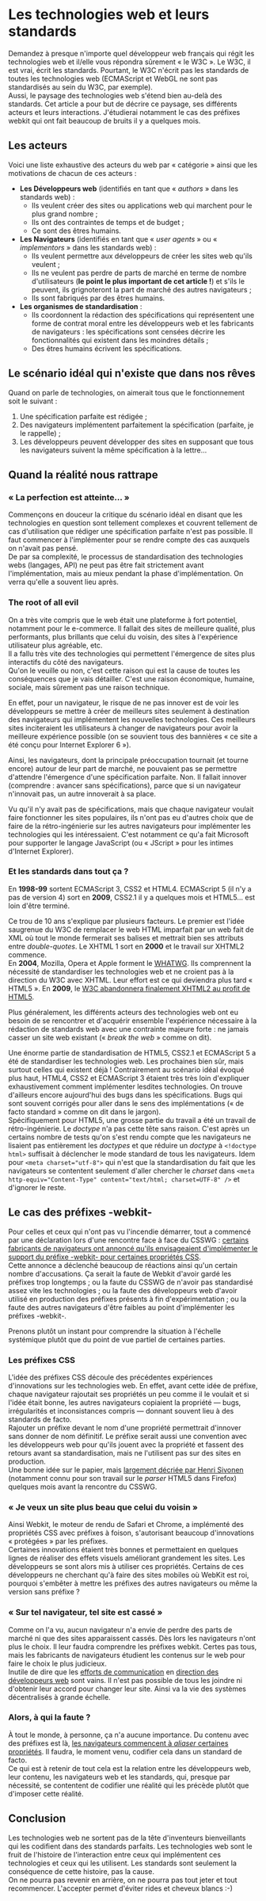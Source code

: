 # Les technologies web et leurs standards

Demandez à presque n'importe quel développeur web français qui régit les technologies web et il/elle vous répondra sûrement « le W3C ». Le W3C, il est vrai, écrit les standards. Pourtant, le W3C n'écrit pas les standards de toutes les technologies web (ECMAScript et WebGL ne sont pas standardisés au sein du W3C, par exemple).  
Aussi, le paysage des technologies web s'étend bien au-delà des standards. Cet article a pour but de décrire ce paysage, ses différents acteurs et leurs interactions. J'étudierai notamment le cas des préfixes webkit qui ont fait beaucoup de bruits il y a quelques mois.

## Les acteurs

Voici une liste exhaustive des acteurs du web par « catégorie » ainsi que les motivations de chacun de ces acteurs :

- **Les Développeurs web** (identifiés en tant que « *authors* » dans les standards web) :
	- Ils veulent créer des sites ou applications web qui marchent pour le plus grand nombre ;
	- Ils ont des contraintes de temps et de budget ;
	- Ce sont des êtres humains.
- **Les Navigateurs** (identifiés en tant que « *user agents* » ou « *implementors* » dans les standards web) :
	- Ils veulent permettre aux développeurs de créer les sites web qu'ils veulent ;
	- Ils ne veulent pas perdre de parts de marché en terme de nombre d'utilisateurs (**le point le plus important de cet article !**) et s'ils le peuvent, ils grignoteront la part de marché des autres navigateurs ;
	- Ils sont fabriqués par des êtres humains.
- **Les organismes de standardisation** :
	- Ils coordonnent la rédaction des spécifications qui représentent une forme de contrat moral entre les développeurs web et les fabricants de navigateurs : les spécifications sont censées décrire les fonctionnalités qui existent dans les moindres détails ;
	- Des êtres humains écrivent les spécifications.

## Le scénario idéal qui n'existe que dans nos rêves

Quand on parle de technologies, on aimerait tous que le fonctionnement soit le suivant :

1. Une spécification parfaite est rédigée ;
2. Des navigateurs implémentent parfaitement la spécification (parfaite, je le rappelle) ;
3. Les développeurs peuvent développer des sites en supposant que tous les navigateurs suivent la même spécification à la lettre...

## Quand la réalité nous rattrape

### « La perfection est atteinte... »

Commençons en douceur la critique du scénario idéal en disant que les technologies en question sont tellement complexes et couvrent tellement de cas d'utilisation que rédiger une spécification parfaite n'est pas possible. Il faut commencer à l'implémenter pour se rendre compte des cas auxquels on n'avait pas pensé.  
De par sa complexité, le processus de standardisation des technologies webs (langages, API) ne peut pas être fait strictement avant l'implémentation, mais au mieux pendant la phase d'implémentation. On verra qu'elle a souvent lieu après.

### The root of all evil

On a très vite compris que le web était une plateforme à fort potentiel, notamment pour le e-commerce. Il fallait des sites de meilleure qualité, plus performants, plus brillants que celui du voisin, des sites à l'expérience utilisateur plus agréable, etc.  
Il a fallu très vite des technologies qui permettent l'émergence de sites plus interactifs du côté des navigateurs.  
Qu'on le veuille ou non, c'est cette raison qui est la cause de toutes les conséquences que je vais détailler. C'est une raison économique, humaine, sociale, mais sûrement pas une raison technique.

En effet, pour un navigateur, le risque de ne pas innover est de voir les développeurs se mettre à créer de meilleurs sites seulement à destination des navigateurs qui implémentent les nouvelles technologies. Ces meilleurs sites inciteraient les utilisateurs à changer de navigateurs pour avoir la meilleure expérience possible (on se souvient tous des bannières « ce site a été conçu pour Internet Explorer 6 »).

Ainsi, les navigateurs, dont la principale préoccupation tournait (et tourne encore) autour de leur part de marché, ne pouvaient pas se permettre d'attendre l'émergence d'une spécification parfaite. Non. Il fallait innover (comprendre : avancer sans spécifications), parce que si un navigateur n'innovait pas, un autre innoverait à sa place.

Vu qu'il n'y avait pas de spécifications, mais que chaque navigateur voulait faire fonctionner les sites populaires, ils n'ont pas eu d'autres choix que de faire de la rétro-ingénierie sur les autres navigateurs pour implémenter les technologies qui les intéressaient. C'est notamment ce qu'a fait Microsoft pour supporter le langage JavaScript (ou « JScript » pour les intimes d'Internet Explorer).

### Et les standards dans tout ça ?

En **1998-99** sortent ECMAScript 3, CSS2 et HTML4. ECMAScript 5 (il n'y a pas de version 4) sort en **2009**, CSS2.1 il y a quelques mois et HTML5... est loin d'être terminé.

Ce trou de 10 ans s'explique par plusieurs facteurs. Le premier est l'idée saugrenue du W3C de remplacer le web HTML imparfait par un web fait de XML où tout le monde fermerait ses balises et mettrait bien ses attributs entre *double-quotes*. Le XHTML 1 sort en **2000** et le travail sur XHTML2 commence.  
En **2004**, Mozilla, Opera et Apple forment le [WHATWG](http://wiki.whatwg.org/wiki/FAQ#What_is_the_WHATWG.3F). Ils comprennent la nécessité de standardiser les technologies web et ne croient pas à la direction du W3C avec XHTML. Leur effort est ce qui deviendra plus tard « HTML5 ». En **2009**, le [W3C abandonnera finalement XHTML2 au profit de HTML5](http://www.w3.org/News/2009.html#entry-6601).

Plus généralement, les différents acteurs des technologies web ont eu besoin de se rencontrer et d'acquérir ensemble l'expérience nécessaire à la rédaction de standards web avec une contrainte majeure forte : ne jamais casser un site web existant (« *break the web* » comme on dit).

Une énorme partie de standardisation de HTML5, CSS2.1 et ECMAScript 5 a été de standardiser les technologies web. Les prochaines bien sûr, mais surtout celles qui existent déjà ! Contrairement au scénario idéal évoqué plus haut, HTML4, CSS2 et ECMAScript 3 étaient très très loin d'expliquer exhaustivement comment implémenter lesdites technologies. On trouve d'ailleurs encore aujourd'hui des bugs dans les spécifications. Bugs qui sont souvent corrigés pour aller dans le sens des implémentations (« de facto standard » comme on dit dans le jargon).  
Spécifiquement pour HTML5, une grosse partie du travail a été un travail de rétro-ingénierie. Le *doctype* n'a pas cette tête sans raison. C'est après un certains nombre de tests qu'on s'est rendu compte que les navigateurs ne lisaient pas entièrement les *doctypes* et que réduire un *doctype* à `<!doctype html>` suffisait à déclencher le mode standard de tous les navigateurs. Idem pour `<meta charset="utf-8">` qui n'est que la standardisation du fait que les navigateurs se contentent seulement d'aller chercher le *charset* dans `<meta http-equiv="Content-Type" content="text/html; charset=UTF-8" />` et d'ignorer le reste.

## Le cas des préfixes -webkit-

Pour celles et ceux qui n'ont pas vu l'incendie démarrer, tout a commencé par une déclaration lors d'une rencontre face à face du CSSWG : [certains fabricants de navigateurs ont annoncé qu'ils envisageaient d'implémenter le support du préfixe -webkit- pour certaines propriétés CSS](http://lists.w3.org/Archives/Public/www-style/2012Feb/0313.html).  
Cette annonce a déclenché beaucoup de réactions ainsi qu'un certain nombre d'accusations. Ça serait la faute de Webkit d'avoir gardé les préfixes trop longtemps ; ou la faute du CSSWG de n'avoir pas standardisé assez vite les technologies ; ou la faute des développeurs web d'avoir utilisé en production des préfixes présents à fin d'expérimentation ; ou la faute des autres navigateurs d'être faibles au point d'implémenter les préfixes -webkit-.

Prenons plutôt un instant pour comprendre la situation à l'échelle systémique plutôt que du point de vue partiel de certaines parties.

### Les préfixes CSS

L'idée des préfixes CSS découle des précédentes expériences d'innovations sur les technologies web. En effet, avant cette idée de préfixe, chaque navigateur rajoutait ses propriétés un peu comme il le voulait et si l'idée était bonne, les autres navigateurs copiaient la propriété — bugs, irrégularités et inconsistances compris — donnant souvent lieu à des standards de facto.  
Rajouter un préfixe devant le nom d'une propriété permettrait d'innover sans donner de nom définitif. Le préfixe serait aussi une convention avec les développeurs web pour qu'ils jouent avec la propriété et fassent des retours avant sa standardisation, mais ne l'utilisent pas sur des sites en production.  
Une bonne idée sur le papier, mais [largement décriée par Henri Sivonen](http://hsivonen.iki.fi/vendor-prefixes/) (notamment connu pour son travail sur le *parser* HTML5 dans Firefox) quelques mois avant la rencontre du CSSWG.

### « Je veux un site plus beau que celui du voisin »

Ainsi Webkit, le moteur de rendu de Safari et Chrome, a implémenté des propriétés CSS avec préfixes à foison, s'autorisant beaucoup d'innovations « protégées » par les préfixes.  
Certaines innovations étaient très bonnes et permettaient en quelques lignes de réaliser des effets visuels améliorant grandement les sites. Les développeurs se sont alors mis à utiliser ces propriétés. Certains de ces développeurs ne cherchant qu'à faire des sites mobiles où WebKit est roi, pourquoi s'embêter à mettre les préfixes des autres navigateurs ou même la version sans préfixe ?

### « Sur tel navigateur, tel site est cassé »

Comme on l'a vu, aucun navigateur n'a envie de perdre des parts de marché ni que des sites apparaissent cassés. Dès lors les navigateurs n'ont plus le choix. Il leur faudra comprendre les préfixes webkit. Certes pas tous, mais les fabricants de navigateurs étudient les contenus sur le web pour faire le choix le plus judicieux.  
Inutile de dire que les [efforts de communication](http://www.glazman.org/weblog/dotclear/index.php?post/2012/02/09/CALL-FOR-ACTION%3A-THE-OPEN-WEB-NEEDS-YOU-NOW) en [direction des développeurs web](http://codepo8.github.com/prefix-the-web/) sont vains. Il n'est pas possible de tous les joindre ni d'obtenir leur accord pour changer leur site. Ainsi va la vie des systèmes décentralisés à grande échelle.

### Alors, à qui la faute ?

À tout le monde, à personne, ça n'a aucune importance. Du contenu avec des préfixes est là, [les navigateurs commencent à *aliaser* certaines propriétés](http://dev.opera.com/articles/view/opera-mobile-emulator-experimental-webkit-prefix-support/). Il faudra, le moment venu, codifier cela dans un standard de facto.  
Ce qui est à retenir de tout cela est la relation entre les développeurs web, leur contenu, les navigateurs web et les standards, qui, presque par nécessité, se contentent de codifier une réalité qui les précède plutôt que d'imposer cette réalité.

## Conclusion

Les technologies web ne sortent pas de la tête d'inventeurs bienveillants qui les codifient dans des standards parfaits. Les technologies web sont le fruit de l'histoire de l'interaction entre ceux qui implémentent ces technologies et ceux qui les utilisent. Les standards sont seulement la conséquence de cette histoire, pas la cause.  
On ne pourra pas revenir en arrière, on ne pourra pas tout jeter et tout recommencer. L'accepter permet d'éviter rides et cheveux blancs :-)